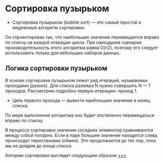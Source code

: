 # Сортировка пузырьком

* Сортировка пузырьком (bubble sort) — это самый простой и медленный алгоритм сортировки.

Он спроектирован так, что наибольшее значение перемещается вправо по списку на каждой итерации цикла. 
При наихудшем сценарии производительность этого алгоритма равна O(n2), поэтому его следует использовать только для небольших наборов данных.

## Логика сортировки пузырьком

В основе сортировки пузырьком лежит ряд итераций, называемых проходами (passes). Для списка размера N нужно совершить N — 1 проходов. Рассмотрим 
подробно первую итерацию: проход 1.

* Цель первого прохода — вывести наибольшее значение в конец списка.

По мере выполнения алгоритма оно будет постепенно перемещаться вправо по списку.

В процессе сортировки значения соседних элементов сравниваются между собой 
попарно. Если в паре большее значение находится слева, происходит перестановка (обмен). 
Это продолжается до тех пор, пока мы не дойдем до конца списка. 


Алгорим сортировки выглядит следующим образом [>>>](bubble_sort.py)
